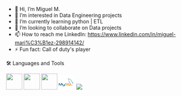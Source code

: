 - 👋 Hi, I’m Miguel M.
- 👀 I’m interested in Data Engineering projects
- 🌱 I’m currently learning python | ETL 
- 💞️ I’m looking to collaborate on Data projects
- 📫 How to reach me LinkedIn:  https://www.linkedin.com/in/miguel-mari%C3%B1ez-298914142/
- ⚡ Fun fact: Call of duty's player 


🛠️  Languages and Tools

<div>
  <img src="https://github.com/marwin1991/profile-technology-icons/assets/19180175/3b371807-db7c-45b4-8720-c0cfc901680a" width="44" height="44"/>
  <img src="https://user-images.githubusercontent.com/25181517/117208740-bfb78400-adf5-11eb-97bb-09072b6bedfc.png" width="44" height="44"/>
  <img src="https://user-images.githubusercontent.com/25181517/192108891-d86b6220-e232-423a-bf5f-90903e6887c3.png" width="44" height="44"/>
  <img src="https://github.com/devicons/devicon/blob/master/icons/mysql/mysql-original-wordmark.svg" title="MySQL"  alt="MySQL" width="40" height="40"/>&nbsp;
  <a href="https://skillicons.dev"> 
    <img src="https://skillicons.dev/icons?i=azure,powershell," />
    	
  </a>
</div>
